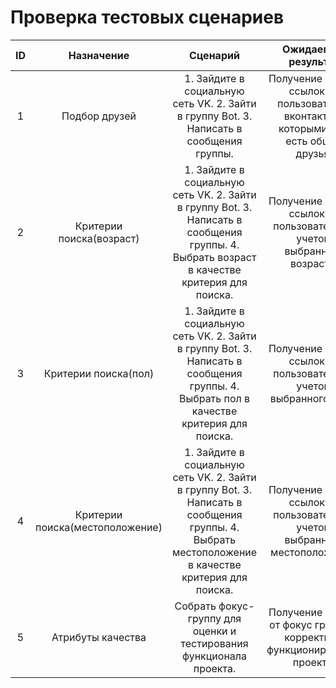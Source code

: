 # Проверка тестовых сценариев
| ID  | Назначение  | Сценарий | Ожидаемый результат  | Фактический результат  | Оценка |
|:-------------: |:---------------:| :-------------:|:-------------: |:---------------:| :-------------:|
| 1       | Подбор друзей  |     1.	Зайдите в социальную сеть VK.  2.	Зайти в группу Bot.  3.	Написать в сообщения группы.| Получение списка ссылок на пользователей вконтакте, с которыми уже есть общие друзья.       | В личные сообщения получены ссылки пользователей. |     Тест пройден.  |
| 2       |  Критерии поиска(возраст)  |     1.	Зайдите в социальную сеть VK.  2.	Зайти в группу Bot.  3.	Написать в сообщения группы.  4.	Выбрать возраст в качестве критерия для поиска. | Получение списка ссылок на пользователей с учетом выбранного возраста.       | В личные сообщения получены ссылки пользователей любого возраста вне зависимости от выбранных критериев поиска. |     Тест не пройден.  |
| 3       |  Критерии поиска(пол)  |     1.	Зайдите в социальную сеть VK.  2.	Зайти в группу Bot.  3.	Написать в сообщения группы.  4.	Выбрать пол в качестве критерия для поиска. | Получение списка ссылок на пользователей с учетом выбранного пола.       | В личные сообщения получены ссылки пользователей любого пола вне зависимости от выбранных критериев поиска. |     Тест не пройден.  |
| 4       |  Критерии поиска(местоположение)  |     1.	Зайдите в социальную сеть VK.  2.	Зайти в группу Bot.  3.	Написать в сообщения группы.  4.	Выбрать местоположение в качестве критерия для поиска. | Получение списка ссылок на пользователей с учетом выбранного местоположения.       | В личные сообщения получены ссылки пользователей с любым местоположением вне зависимости от выбранных критериев поиска. |     Тест не пройден.  |
| 5       |  Атрибуты качества  |     Собрать фокус-группу для оценки и тестирования функционала проекта. | Получение отзыва от фокус группы о корректном функционировании проекта.       | Получен отзыв от фокус-группы о том, что система корректно функционирует. |     Тест  пройден.  |
